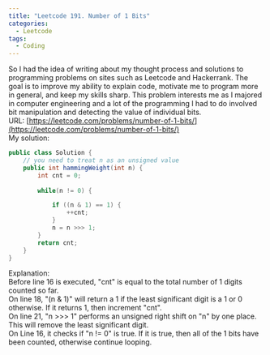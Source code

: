 ```yaml
---
title: "Leetcode 191. Number of 1 Bits"
categories:
  - Leetcode
tags:
  - Coding
---
```

So I had the idea of writing about my thought process and solutions to programming problems on sites such as Leetcode and Hackerrank. The goal is to improve my ability to explain code, motivate me to program more in general, and keep my skills sharp. This problem interests me as I majored in computer engineering and a lot of the programming I had to do involved bit manipulation and detecting the value of individual bits.  
URL: [https://leetcode.com/problems/number-of-1-bits/](https://leetcode.com/problems/number-of-1-bits/)  
My solution:
```java
public class Solution {
    // you need to treat n as an unsigned value
    public int hammingWeight(int n) {
        int cnt = 0;
        
        while(n != 0) {

            if ((n & 1) == 1) {  
                ++cnt;
            }
            n = n >>> 1;
        }
        return cnt;
    }
}
```
Explanation:  
Before line 16 is executed, "cnt" is equal to the total number of 1 digits counted so far.  
On line 18, "(n & 1)" will return a 1 if the least significant digit is a 1 or 0 otherwise.  If it returns 1, then increment "cnt".  
On line 21, "n >>> 1" performs an unsigned right shift on "n" by one place. This will remove the least significant digit.  
On Line 16, it checks if "n != 0" is true. If it is true, then all of the 1 bits have been counted, otherwise continue looping.


